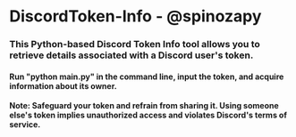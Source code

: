 # DiscordToken-Info - @spinozapy

<h3>This Python-based Discord Token Info tool allows you to retrieve details associated with a Discord user's token.</h3>

<h4>Run "python main.py" in the command line, input the token, and acquire information about its owner.</h4>

<strong>Note: Safeguard your token and refrain from sharing it. Using someone else's token implies unauthorized access and violates Discord's terms of service.</strong>


